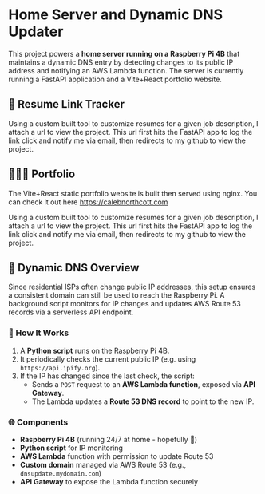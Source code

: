 # Home Server and Dynamic DNS Updater

This project powers a **home server running on a Raspberry Pi 4B** that maintains a dynamic DNS entry by detecting changes to its public IP address and notifying an AWS Lambda function. The server is currently running a FastAPI application and a Vite+React portfolio website.

## 📄 Resume Link Tracker

Using a custom built tool to customize resumes for a given job description, I attach a url to view the project. This url first hits the FastAPI app to log the link click and notify me via email, then redirects to my github to view the project.

## 🧑🏽‍💻 Portfolio

The Vite+React static portfolio website is built then served using nginx. You can check it out here https://calebnorthcott.com

Using a custom built tool to customize resumes for a given job description, I attach a url to view the project. This url first hits the FastAPI app to log the link click and notify me via email, then redirects to my github to view the project.

## 🧠 Dynamic DNS Overview

Since residential ISPs often change public IP addresses, this setup ensures a consistent domain can still be used to reach the Raspberry Pi. A background script monitors for IP changes and updates AWS Route 53 records via a serverless API endpoint.

### 🧩 How It Works

1. A **Python script** runs on the Raspberry Pi 4B.
2. It periodically checks the current public IP (e.g. using `https://api.ipify.org`).
3. If the IP has changed since the last check, the script:
   - Sends a `POST` request to an **AWS Lambda function**, exposed via **API Gateway**.
   - The Lambda updates a **Route 53 DNS record** to point to the new IP.

### 🌐 Components

- **Raspberry Pi 4B** (running 24/7 at home - hopefully 🙏)
- **Python script** for IP monitoring
- **AWS Lambda** function with permission to update Route 53
- **Custom domain** managed via AWS Route 53 (e.g., `dnsupdate.mydomain.com`)
- **API Gateway** to expose the Lambda function securely
